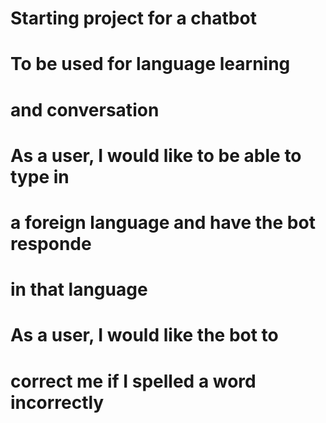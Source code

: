 # Starting project for a chatbot
# To be used for language learning 
# and conversation
# 
# As a user, I would like to be able to type in
# a foreign language and have the bot responde
# in that language
#
# As a user, I would like the bot to 
# correct me if I spelled a word incorrectly
